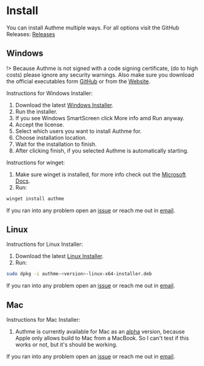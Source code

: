 # Install

You can install Authme multiple ways. For all options visit the GitHub Releases: [Releases](https://github.com/Levminer/Authme/releases/)

## Windows

!> Because Authme is not signed with a code signing certificate, (do to high costs) please ignore any security warnings. Also make sure you download the official executables form [GitHub](https://github.com/Levminer/authme/releases) or from the [Website](https://authme.levminer.com#downloads).

Instructions for Windows Installer:

1. Download the latest [Windows Installer](https://authme.levminer.com#downloads).
1. Run the installer.
1. If you see Windows SmartScreen click More info amd Run anyway.
1. Accept the license.
1. Select which users you want to install Authme for.
1. Choose installation location.
1. Wait for the installation to finish.
1. After clicking finish, if you selected Authme is automatically starting.

Instructions for winget:

1. Make sure winget is installed, for more info check out the [Microsoft Docs](https://docs.microsoft.com/en-us/windows/package-manager/winget/).
2. Run:

```powershell
winget install authme
```

If you ran into any problem open an [issue](https://github.com/Levminer/authme/issues/new/choose) or reach me out in [email](mailto:authme@levminer.com).

## Linux

Instructions for Linux Installer:

1. Download the latest [Linux Installer](https://authme.levminer.com#downloads).
1. Run:

```bash
sudo dpkg -i authme-<version>-linux-x64-installer.deb
```

If you ran into any problem open an [issue](https://github.com/Levminer/authme/issues/new/choose) or reach me out in [email](mailto:authme@levminer.com).

## Mac

Instructions for Mac Installer:

1. Authme is currently available for Mac as an [alpha](https://authme.levminer.com#downloads-alpha) version, because Apple only allows build to Mac from a MacBook. So I can't test if this works or not, but it's should be working.

If you ran into any problem open an [issue](https://github.com/Levminer/authme/issues/new/choose) or reach me out in [email](mailto:authme@levminer.com).
